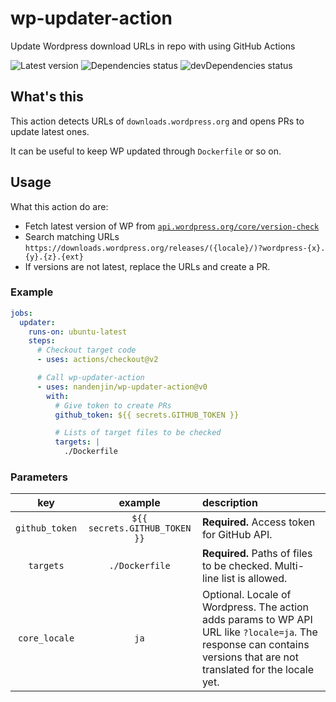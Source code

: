 # wp-updater-action

Update Wordpress download URLs in repo with using GitHub Actions

![Latest version](https://img.shields.io/github/v/tag/nandenjin/wp-updater-action?style=flat-square)
![Dependencies status](https://img.shields.io/david/nandenjin/wp-updater-action?style=flat-square)
![devDependencies status](https://img.shields.io/david/dev/nandenjin/wp-updater-action?style=flat-square)

## What's this

This action detects URLs of `downloads.wordpress.org` and opens PRs to update latest ones.

It can be useful to keep WP updated through `Dockerfile` or so on.

## Usage

What this action do are:

- Fetch latest version of WP from [`api.wordpress.org/core/version-check`](https://api.wordpress.org/core/version-check/1.7)
- Search matching URLs `https://downloads.wordpress.org/releases/({locale}/)?wordpress-{x}.{y}.{z}.{ext}`
- If versions are not latest, replace the URLs and create a PR.

### Example

```yaml
jobs:
  updater:
    runs-on: ubuntu-latest
    steps:
      # Checkout target code
      - uses: actions/checkout@v2

      # Call wp-updater-action
      - uses: nandenjin/wp-updater-action@v0
        with:
          # Give token to create PRs
          github_token: ${{ secrets.GITHUB_TOKEN }}

          # Lists of target files to be checked
          targets: |
            ./Dockerfile
```

### Parameters

|      key       |            example            | description                                                                                                                                                           |
| :------------: | :---------------------------: | :-------------------------------------------------------------------------------------------------------------------------------------------------------------------- |
| `github_token` | `${{ secrets.GITHUB_TOKEN }}` | **Required.** Access token for GitHub API.                                                                                                                            |
|   `targets`    |        `./Dockerfile`         | **Required.** Paths of files to be checked. Multi-line list is allowed.                                                                                               |
| `core_locale`  |             `ja`              | Optional. Locale of Wordpress. The action adds params to WP API URL like `?locale=ja`. The response can contains versions that are not translated for the locale yet. |
